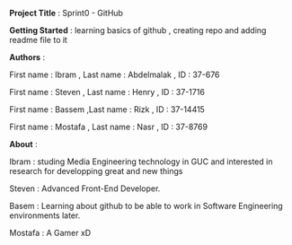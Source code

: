 **Project Title** : Sprint0 - GitHub

**Getting Started** : learning basics of github , creating repo and adding readme file to it  

**Authors** :

First name : Ibram , Last name : Abdelmalak , ID : 37-676

First name : Steven , Last name : Henry , ID : 37-1716

First name : Bassem ,Last name : Rizk , ID : 37-14415

First name : Mostafa , Last name : Nasr , ID : 37-8769

**About** :

Ibram : studing Media Engineering technology in GUC and interested in research for developping great and new things

Steven : Advanced Front-End Developer.

Basem : Learning about github to be able to work in Software Engineering environments later.

Mostafa : A Gamer xD
 
